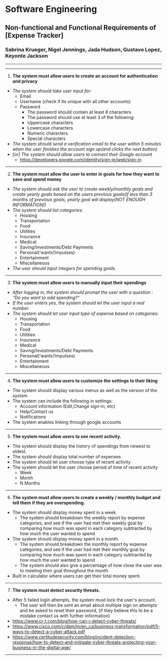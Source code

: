 # Software Engineering
## Non-functional and Functional Requirements of [Expense Tracker]
### Sabrina Krueger, Nigel Jennings, Jada Hudson, Gustavo Lopez, Keyonte Jackson
----------------------
----------------------


1. **The system must allow users to create an account for authentication and privacy**
  - _The system should take user input for:_
    - Email
    - Username (check if its unique with all other accounts)
    - Password
      - The password should contain at least 8 characters
      - The password should use at least 3 of the following:
      - Uppercase characters
      - Lowercase characters
      - Numeric characters
      - Special characters
  - _The system should send a verification email to the user within 5 minutes when the user finishes the account sign up(and clicks the next button)_
  - _[or] The system should allow users to connect their Google account_
    - https://developers.google.com/identity/sign-in/web/sign-in
----------------
2. **The system must allow the user to enter in goals for how they want to save and spend money**
  - _The system should ask the user to create weekly/monthly goals and create yearly goals based on the users previous goals(if less than 3 months of previous goals, yearly goal will display(NOT ENOUGH INFORMATION))_
  - _The system should list categories:_
    - Housing
    - Transportation
    - Food
    - Utilities
    - Insurance
    - Medical
    - Saving/Investments/Debt Payments
    - Personal(‘wants’/impulses)
    - Entertainment
    - Miscellaneous
  - _The user should input integers for spending goals._
  ----------------
3. **The system must allow users to manually input their spendings**
  - _After logging in, the system should prompt the user with a question : “Do you want to add spending?”_
  - _If the user enters yes, the system should let the user input a real number._
  - _The system should let user input type of expense based on categories:_
    - Housing
    - Transportation
    - Food
    - Utilities
    - Insurance
    - Medical
    - Saving/Investments/Debt Payments
    - Personal(‘wants’/impulses)
    - Entertainment
    - Miscellaneous
----------------
4. **The system must allow users to customize the settings to their liking**
  - The system should display various menus as well as the version of the system
  - The system can include the following in settings:
    - Account information (Edit,Change sign-in, etc)
    - Help/Contact us
    - Notifications
  - The system enables linking through google accounts

----------------
5. **The system must allow users to see recent activity.**
  - The system should display the history of spendings from newest to oldest.
  - The system should display total number of expenses
  - The system should let user choose type of recent activity
  - The system should let the user choose period of time of recent activity
    - Week
    - Month
    - N Months
----------------
6. **The system must allow users to create a weekly / monthly budget and tell them if they are overspending.**
  - The system should display money spent in a week.
    - The system should breakdown the weekly report by expense categories, and see if the user had met their weekly goal by comparing how much was spent in each category subtracted by how much the user wanted to spend
  - The system should display money spent in a month.
    - The system should breakdown the monthly report by expense categories, and see if the user had met their monthly goal by comparing how much was spent in each category subtracted by how much the user wanted to spend
    - The system should also give a percentage of how close the user was to meeting their goal throughout the month
  - Built in calculator where users can get their total money spent.
----------------
7. **The system must detect security threats.**
  - After 5 failed login attempts, the system must lock the user's account.
    - The user will then be sent an email about multiple sign on attempts and be asked to reset their password, (if they believe this to be a mistake contact us with further information)
  - https://www.cr-t.com/blog/how-can-i-detect-cyber-threats/
  - https://www.cisco.com/c/dam/m/en_ca/business-transformation/pdf/5-ways-to-detect-a-cyber-attack.pdf
  - https://www.certitudesecurity.com/blog/incident-detection-response/how-to-detect-and-mitigate-cyber-threats-protecting-your-business-in-the-digital-age/
----------------


<img src="https://drive.google.com/file/d/18ixRRsbjisODKpor36xkeG3ofbzZ8eEa/view?usp=sharing"
     alt=""
     style="float: left; margin-right: 10px;" />




